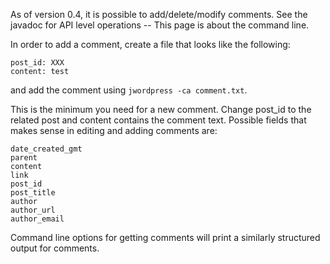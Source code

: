 As of version 0.4, it is possible to add/delete/modify comments. See the javadoc for API level operations -- This page is about the command line.

In order to add a comment, create a file that looks like the following:

```
post_id: XXX
content: test
```

and add the comment using `jwordpress -ca comment.txt`.

This is the minimum you need for a new comment. Change post\_id to the related post and content contains the comment text. Possible fields that makes sense in editing and adding comments are:

```
date_created_gmt
parent
content
link
post_id
post_title
author
author_url
author_email
```

Command line options for getting comments will print a similarly structured output for comments.